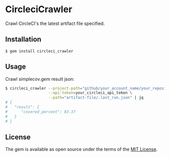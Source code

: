 # CircleciCrawler

Crawl CircleCI's the latest artifact file specified.

## Installation

```shell
$ gem install circleci_crawler
```

## Usage

Crawl simplecov.gem result json:

```sh
$ circleci_crawler --project-path="github/your_account_name/your_repositry_name" \
                   --api-token=your_circleci_api_token \
                   --path="artifact-file/.last_run.json" | jq
# {
#   "result": {
#      "covered_percent": 83.37
#   }
# }
```

## License

The gem is available as open source under the terms of the [MIT License](https://opensource.org/licenses/MIT).
